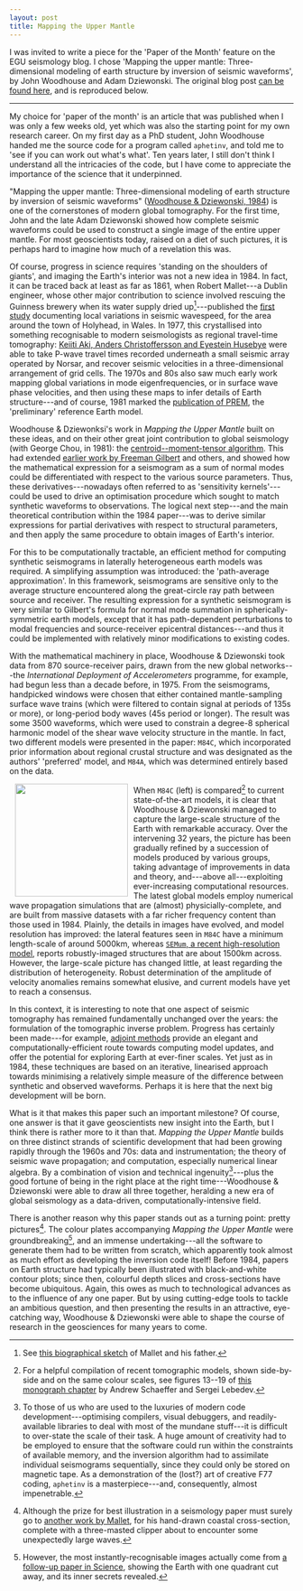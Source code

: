 ```yaml
---
layout: post
title: Mapping the Upper Mantle
---
```


I was invited to write a piece for the 'Paper of the Month' feature on the EGU seismology blog. I chose 'Mapping the upper mantle: Three-dimensional modeling of earth structure by inversion of seismic waveforms', by John Woodhouse and Adam Dziewonski. The original blog post [can be found here](http://blogs.egu.eu/divisions/sm/2016/08/12/paper-of-the-month-mapping-the-upper-mantle/), and is reproduced below.


- - -
My choice for 'paper of the month' is an article that was published when I was only a few weeks old, yet which was also the starting point for my own research career. On my first day as a PhD student, John Woodhouse handed me the source code for a program called `aphetinv`, and told me to 'see if you can work out what's what'. Ten years later, I still don't think I understand all the intricacies of the code, but I have come to appreciate the importance of the science that it underpinned.



"Mapping the upper mantle: Three-dimensional modeling of earth structure by inversion of seismic waveforms" ([Woodhouse & Dziewonski, 1984](https://doi.org/10.1029/JB089iB07p05953)) is one of the cornerstones of modern global tomography. For the first time, John and the late Adam Dziewonski showed how complete seismic waveforms could be used to construct a single image of the entire upper mantle. For most geoscientists today, raised on a diet of such pictures, it is perhaps hard to imagine how much of a revelation this was.

Of course, progress in science requires 'standing on the shoulders of giants', and imaging the Earth's interior was not a new idea in 1984. In fact, it can be traced back at least as far as 1861, when Robert Mallet---a Dublin engineer, whose other major contribution to science involved rescuing the Guinness brewery when its water supply dried up[^1]---published the [first study](https://www.jstor.org/stable/108751) documenting local variations in seismic wavespeed, for the area around the town of Holyhead, in Wales. In 1977, this crystallised into something recognisable to modern seismologists as regional travel-time tomography: [Keiiti Aki, Anders Christoffersson and Eyestein Husebye](https://doi.org/10.1029/JB082i002p00277) were able to take P-wave travel times recorded underneath a small seismic array operated by Norsar, and recover seismic velocities in a three-dimensional arrangement of grid cells. The 1970s and 80s also saw much early work mapping global variations in mode eigenfrequencies, or in surface wave phase velocities, and then using these maps to infer details of Earth structure---and of course, 1981 marked the [publication of PREM](https://doi.org/10.1016/0031-9201(81)90046-7), the 'preliminary' reference Earth model.

Woodhouse & Dziewonksi's work in *Mapping the Upper Mantle* built on these ideas, and on their other great joint contribution to global seismology (with George Chou, in 1981): the [centroid--moment-tensor algorithm](https://doi.org/10.1029/JB086iB04p02825). This had extended [earlier work by Freeman Gilbert](https://www.jstor.org/stable/74517) and others, and showed how the mathematical expression for a seismogram as a sum of normal modes could be differentiated with respect to the various source parameters. Thus, these derivatives---nowadays often referred to as 'sensitivity kernels'---could be used to drive an optimisation procedure which sought to match synthetic waveforms to observations. The logical next step---and the main theoretical contribution within the 1984 paper---was to derive similar expressions for partial derivatives with respect to structural parameters, and then apply the same procedure to obtain images of Earth's interior.

For this to be computationally tractable, an efficient method for computing synthetic seismograms in laterally heterogeneous earth models was required. A simplifying assumption was introduced: the 'path-average approximation'. In this framework, seismograms are sensitive only to the average structure encountered along the great-circle ray path between source and receiver. The resulting expression for a synthetic seismogram is very similar to Gilbert's formula for normal mode summation in spherically-symmetric earth models, except that it has path-dependent perturbations to modal frequencies and source-receiver epicentral distances---and thus it could be implemented with relatively minor modifications to existing codes.


With the mathematical machinery in place, Woodhouse & Dziewonski took data from 870 source-receiver pairs, drawn from the new global networks---the *International Deployment of Accelerometers* programme, for example, had begun less than a decade before, in 1975. From the seismograms, handpicked windows were chosen that either contained mantle-sampling surface wave trains (which were filtered to contain signal at periods of 135s or more), or long-period body waves (45s period or longer). The result was some 3500 waveforms, which were used to constrain a degree-8 spherical harmonic model of the shear wave velocity structure in the mantle. In fact, two different models were presented in the paper: `M84C`, which incorporated prior information about regional crustal structure and was designated as the authors' 'preferred' model, and `M84A`, which was determined entirely based on the data.

<img src="{{ site.home }}/images/m84c_stack.png" width="200px" align="left" hspace="10px" />  When `M84C` (left) is compared[^2] to current state-of-the-art models, it is clear that Woodhouse & Dziewonski managed to capture the large-scale structure of the Earth with remarkable accuracy. Over the intervening 32 years, the picture has been gradually refined by a succession of models produced by various groups, taking advantage of improvements in data and theory, and---above all---exploiting ever-increasing computational resources. The latest global models employ numerical wave propagation simulations that are (almost) physicially-complete, and are built from massive datasets with a far richer frequency content than those used in 1984. Plainly, the details in images have evolved, and model resolution has improved: the lateral features seen in `M84C` have a minimum length-scale of around 5000km, whereas [`SEMum`, a recent high-resolution model](https://doi.org/10.1111/j.1365-246X.2011.04969.x), reports robustly-imaged structures that are about 1500km across. However, the large-scale picture has changed little, at least regarding the distribution of heterogeneity. Robust determination of the amplitude of velocity anomalies remains somewhat elusive, and current models have yet to reach a consensus.

In this context, it is interesting to note that one aspect of seismic tomography has remained fundamentally unchanged over the years: the formulation of the tomographic inverse problem. Progress has certainly been made---for example, [adjoint methods](https://doi.org/10.1111/j.1365-246X.2004.02453.x) provide an elegant and computationally-efficient route towards computing model updates, and offer the potential for exploring Earth at ever-finer scales. Yet just as in 1984, these techniques are based on an iterative, linearised approach towards minimising a relatively simple measure of the difference between synthetic and observed waveforms. Perhaps it is here that the next big development will be born.

What is it that makes this paper such an important milestone? Of course, one answer is that it gave geoscientists new insight into the Earth, but I think there is rather more to it than that. *Mapping the Upper Mantle* builds on three distinct strands of scientific development that had been growing rapidly through the 1960s and 70s: data and instrumentation; the theory of seismic wave propagation; and computation, especially numerical linear algebra. By a combination of vision and technical ingenuity[^3]---plus the good fortune of being in the right place at the right time---Woodhouse & Dziewonski were able to draw all three together, heralding a new era of global seismology as a data-driven, computationally-intensive field.

There is another reason why this paper stands out as a turning point: pretty pictures[^4]. The colour plates accompanying *Mapping the Upper Mantle* were groundbreaking[^5], and an immense undertaking---all the software to generate them had to be written from scratch, which apparently took almost as much effort as developing the inversion code itself! Before 1984, papers on Earth structure had typically been illustrated with black-and-white contour plots; since then, colourful depth slices and cross-sections have become ubiquitous. Again, this owes as much to technological advances as to the influence of any one paper. But by using cutting-edge tools to tackle an ambitious question, and then presenting the results in an attractive, eye-catching way, Woodhouse & Dziewonski were able to shape the course of research in the geosciences for many years to come.




[^1]: See [this biographical sketch](https://www.jstor.org/stable/30105474) of Mallet and his father.

[^2]: For a helpful compilation of recent tomographic models, shown side-by-side and on the same colour scales, see figures 13--19 of [this monograph chapter](https://doi.org/10.1007/978-3-319-15627-9_1) by Andrew Schaeffer and Sergei Lebedev.

[^3]: To those of us who are used to the luxuries of modern code development---optimising compilers, visual debuggers, and readily-available libraries to deal with most of the mundane stuff---it is difficult to over-state the scale of their task. A huge amount of creativity had to be employed to ensure that the software could run within the constraints of available memory, and the inversion algorithm had to assimilate individual seismograms sequentially, since they could only be stored on magnetic tape. As a demonstration of the (lost?) art of creative F77 coding, `aphetinv` is a masterpiece---and, consequently, almost impenetrable.

[^4]: Although the prize for best illustration in a seismology paper must surely go to [another work by Mallet](https://www.jstor.org/stable/30078999), for his hand-drawn coastal cross-section, complete with a three-masted clipper about to encounter some unexpectedly large waves.

[^5]: However, the most instantly-recognisable images actually come from [a follow-up paper in Science](https://www.jstor.org/stable/1698420), showing the Earth with one quadrant cut away, and its inner secrets revealed.



